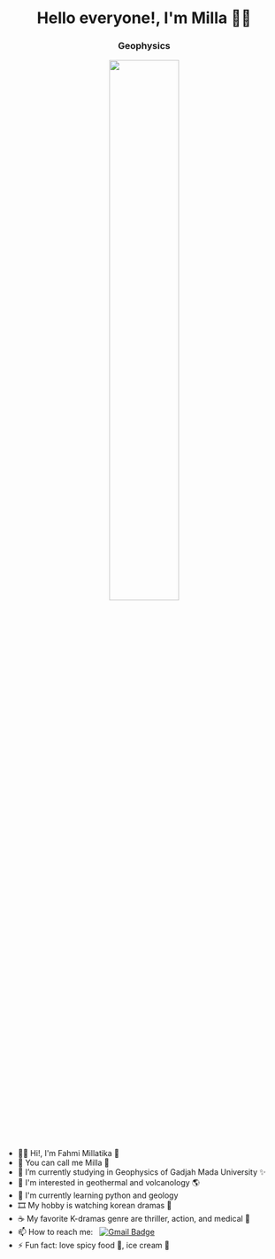 <h1 align="center"> Hello everyone!, I'm Milla 👋🏻 </h1>
<h3 align="center"> Geophysics </h3>

<p align="center"><img width=50% src="https://i.pinimg.com/564x/50/cd/bf/50cdbf935adcfca80964d34de9505c8d.jpg"></p>


- 👋🏻 Hi!, I'm Fahmi Millatika 🍋
- 🌸 You can call me Milla 🌼
- 🌱 I’m currently studying in Geophysics of Gadjah Mada University ✨
- 👀 I'm interested in geothermal and volcanology 🌎
- 📌 I'm currently learning python and geology
- 🎞 My hobby is watching korean dramas 🍰
- ☕ My favorite K-dramas genre are thriller, action, and medical 🌵
- 📫 How to reach me: &nbsp;&nbsp;[![Gmail Badge](https://img.shields.io/badge/-Gmail-c14438?style=flat-square&logo=Gmail&logoColor=white&link=mailto:shuklaraghav321.com)](mailto:fahmi.millatika@mail.ugm.ac.id)
- ⚡ Fun fact: love spicy food 🍜, ice cream 🍨
<!---
FahmiMillatika/FahmiMillatika is a ✨ special ✨ repository because its `README.md` (this file) appears on your GitHub profile.
You can click the Preview link to take a look at your changes.
--->
